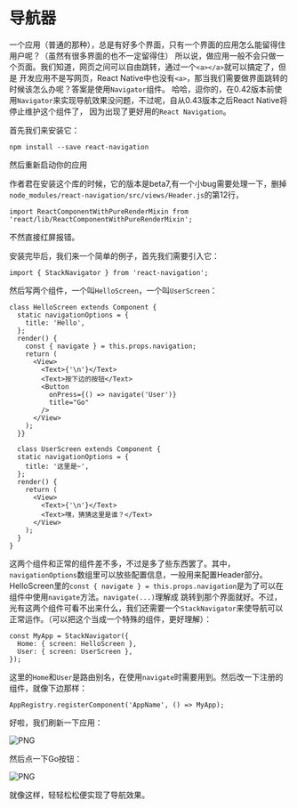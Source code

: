 # 导航器

一个应用（普通的那种），总是有好多个界面，只有一个界面的应用怎么能留得住用户呢？（虽然有很多界面的也不一定留得住）
所以说，做应用一般不会只做一个页面。我们知道，网页之间可以自由跳转，通过一个`<a></a>`就可以搞定了，但是
开发应用不是写网页，React Native中也没有`<a>`，那当我们需要做界面跳转的时候该怎么办呢？答案是使用`Navigator`组件。
哈哈，逗你的，在0.42版本前使用`Navigator`来实现导航效果没问题，不过呢，自从0.43版本之后React Native将停止维护这个组件了，
因为出现了更好用的`React Navigation`。

首先我们来安装它：

```
npm install --save react-navigation
```

然后重新启动你的应用

作者君在安装这个库的时候，它的版本是beta7,有一个小bug需要处理一下，删掉`node_modules/react-navigation/src/views/Header.js`的第12行，

```
import ReactComponentWithPureRenderMixin from 'react/lib/ReactComponentWithPureRenderMixin';
````

不然直接红屏报错。

安装完毕后，我们来一个简单的例子，首先我们需要引入它：

```
import { StackNavigator } from 'react-navigation';
```

然后写两个组件，一个叫`HelloScreen`，一个叫`UserScreen`：

```
class HelloScreen extends Component {
  static navigationOptions = {
    title: 'Hello',
  };
  render() {
    const { navigate } = this.props.navigation;
    return (
      <View>
        <Text>{'\n'}</Text>
        <Text>按下边的按钮</Text>
        <Button
          onPress={() => navigate('User')}
          title="Go"
        />
      </View>
    );
  }}

  class UserScreen extends Component {
  static navigationOptions = {
    title: '这里是~',
  };
  render() {
    return (
      <View>
        <Text>{'\n'}</Text>
        <Text>嘿，猜猜这里是谁？</Text>
      </View>
    );
  }
}

```

这两个组件和正常的组件差不多，不过是多了些东西罢了。其中，`navigationOptions`数组里可以放些配置信息，一般用来配置Header部分。
HelloScreen里的`const { navigate } = this.props.navigation`是为了可以在组件中使用`navigate`方法。`navigate(...)`理解成
跳转到那个界面就好。不过，光有这两个组件可看不出来什么，我们还需要一个`StackNavigator`来使导航可以正常运作。（可以把这个当成一个特殊的组件，更好理解）：

```
const MyApp = StackNavigator({
  Home: { screen: HelloScreen },
  User: { screen: UserScreen },
});
```

这里的`Home`和`User`是路由别名，在使用`navigate`时需要用到。然后改一下注册的组件，就像下边那样：

```
AppRegistry.registerComponent('AppName', () => MyApp);
```

好啦，我们刷新一下应用：

![PNG](./images/8.1.png)

然后点一下Go按钮：

![PNG](./images/8.2.png)

就像这样，轻轻松松便实现了导航效果。
